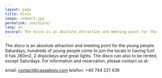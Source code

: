 ```yaml
---
layout: page
title: Disco
image: indoor3.jpg
permalink: /en/disco/
lang: en
excerpt: The disco is an absolute attraction and meeting point for the young people. Saturdays, hundreds of young people come to join the locals in having fun! It has 260m2, 2 disjockeys and great  lights.  The disco can...
---
```


The disco is an absolute attraction and meeting point for the young people. Saturdays, hundreds of young people come to join the locals in having fun! It has 260m2, 2 disjockeys and great  lights.  The disco can also to be rented, except Saturdays.
For information and reservation, please contact us at: 

 email: [contact@casaalesiv.com](mailto:contact@casaalesiv.com)
 telefon: +40 744 221 439